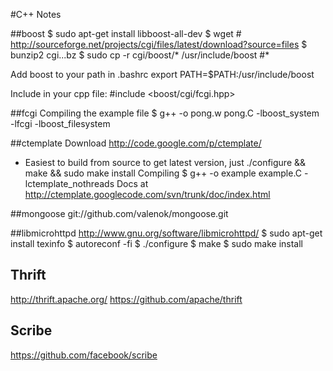 #C++ Notes

##boost
$ sudo apt-get install libboost-all-dev
$ wget # http://sourceforge.net/projects/cgi/files/latest/download?source=files
$ bunzip2 cgi...bz
$ sudo cp -r cgi/boost/* /usr/include/boost   #*

Add boost to your path in .bashrc
export PATH=$PATH:/usr/include/boost

Include in your cpp file:
#include <boost/cgi/fcgi.hpp>

##fcgi
Compiling the example file
$ g++ -o pong.w pong.C -lboost_system -lfcgi -lboost_filesystem

##ctemplate
Download
http://code.google.com/p/ctemplate/
- Easiest to build from source to get latest version, just ./configure && make && sudo make install
Compiling
$ g++ -o example example.C -lctemplate_nothreads
Docs at http://ctemplate.googlecode.com/svn/trunk/doc/index.html

##mongoose
git://github.com/valenok/mongoose.git

##libmicrohttpd
http://www.gnu.org/software/libmicrohttpd/
$ sudo apt-get install texinfo
$ autoreconf -fi
$ ./configure
$ make
$ sudo make install

## Thrift
http://thrift.apache.org/
https://github.com/apache/thrift

## Scribe
https://github.com/facebook/scribe

